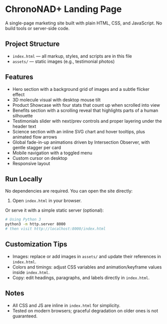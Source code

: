 # ChronoNAD+ Landing Page

A single-page marketing site built with plain HTML, CSS, and JavaScript. No build tools or server-side code.

## Project Structure

- `index.html` — all markup, styles, and scripts are in this file
- `assets/` — static images (e.g., testimonial photos)

## Features

- Hero section with a background grid of images and a subtle flicker effect
- 3D molecule visual with desktop mouse tilt
- Product Showcase with four stats that count up when scrolled into view
- Benefits section with a scrolling reveal that highlights parts of a human silhouette
- Testimonials slider with next/prev controls and proper layering under the header text
- Science section with an inline SVG chart and hover tooltips, plus animated flow arrows
- Global fade-in-up animations driven by Intersection Observer, with gentle stagger per card
- Mobile navigation with a toggled menu
- Custom cursor on desktop
- Responsive layout

## Run Locally

No dependencies are required. You can open the site directly:

1. Open `index.html` in your browser.

Or serve it with a simple static server (optional):

```bash
# Using Python 3
python3 -m http.server 8000
# then visit http://localhost:8000/index.html
```

## Customization Tips

- Images: replace or add images in `assets/` and update their references in `index.html`.
- Colors and timings: adjust CSS variables and animation/keyframe values inside `index.html`.
- Copy: edit headings, paragraphs, and labels directly in `index.html`.

## Notes

- All CSS and JS are inline in `index.html` for simplicity.
- Tested on modern browsers; graceful degradation on older ones is not guaranteed.

